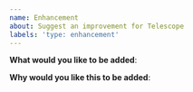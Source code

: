 ```yaml
---
name: Enhancement
about: Suggest an improvement for Telescope
labels: 'type: enhancement'
---
```


<!-- Please only use this template for submitting enhancement requests -->

**What would you like to be added**:

**Why would you like this to be added**:
